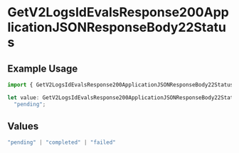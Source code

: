 # GetV2LogsIdEvalsResponse200ApplicationJSONResponseBody22Status

## Example Usage

```typescript
import { GetV2LogsIdEvalsResponse200ApplicationJSONResponseBody22Status } from "orq-poc-typescript-multi-env-version/models/operations";

let value: GetV2LogsIdEvalsResponse200ApplicationJSONResponseBody22Status =
  "pending";
```

## Values

```typescript
"pending" | "completed" | "failed"
```